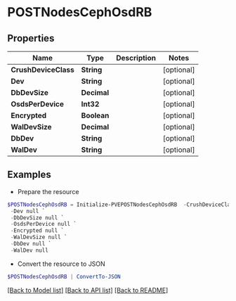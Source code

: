 # POSTNodesCephOsdRB
## Properties

Name | Type | Description | Notes
------------ | ------------- | ------------- | -------------
**CrushDeviceClass** | **String** |  | [optional] 
**Dev** | **String** |  | [optional] 
**DbDevSize** | **Decimal** |  | [optional] 
**OsdsPerDevice** | **Int32** |  | [optional] 
**Encrypted** | **Boolean** |  | [optional] 
**WalDevSize** | **Decimal** |  | [optional] 
**DbDev** | **String** |  | [optional] 
**WalDev** | **String** |  | [optional] 

## Examples

- Prepare the resource
```powershell
$POSTNodesCephOsdRB = Initialize-PVEPOSTNodesCephOsdRB  -CrushDeviceClass null `
 -Dev null `
 -DbDevSize null `
 -OsdsPerDevice null `
 -Encrypted null `
 -WalDevSize null `
 -DbDev null `
 -WalDev null
```

- Convert the resource to JSON
```powershell
$POSTNodesCephOsdRB | ConvertTo-JSON
```

[[Back to Model list]](../README.md#documentation-for-models) [[Back to API list]](../README.md#documentation-for-api-endpoints) [[Back to README]](../README.md)

